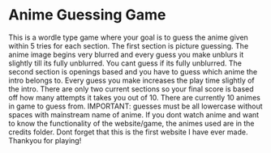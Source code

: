 # Anime Guessing Game
This is a wordle type game where your goal is to guess the anime given within 5 tries for each section. The first section is picture guessing. The anime image begins very blurred and every guess you make unblurs it slightly till its fully unblurred. You cant guess if its fully unblurred. The second section is openings based and you have to guess which anime the intro belongs to. Every guess you make increases the play time slightly of the intro. There are only two current sections so your final score is based off how many attempts it takes you out of 10. There are currently 10 animes in game to guess from. IMPORTANT: guesses must be all lowercase without spaces with mainstream name of anime. If you dont watch anime and want to know the functionality of the website/game, the animes used are in the credits folder. Dont forget that this is the first website I have ever made. Thankyou for playing!
